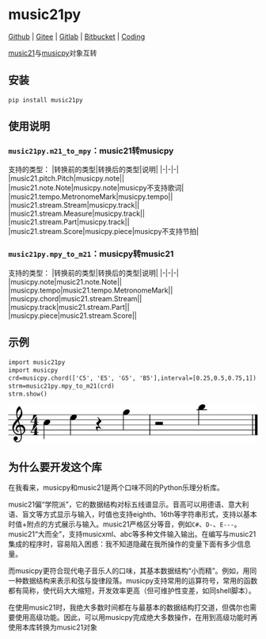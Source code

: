 # music21py
[Github](https://github.com/oxygen-dioxide/music21py) | 
[Gitee](https://gitee.com/oxygendioxide/music21py) | 
[Gitlab](https://gitlab.com/oxygen-dioxide/music21py) | 
[Bitbucket](https://bitbucket.org/oxygendioxide/music21py) | 
[Coding](https://oxygen-dioxide.coding.net/public/1/music21py/git/files)


[music21](https://web.mit.edu/music21/doc/index.html)与[musicpy](https://github.com/Rainbow-Dreamer/musicpy)对象互转

## 安装
```
pip install music21py
```

## 使用说明
### `music21py.m21_to_mpy`：music21转musicpy
支持的类型：
|转换前的类型|转换后的类型|说明|
|-|-|-|
|music21.pitch.Pitch|musicpy.note||
|music21.note.Note|musicpy.note|musicpy不支持歌词|
|music21.tempo.MetronomeMark|musicpy.tempo||
|music21.stream.Stream|musicpy.track||
|music21.stream.Measure|musicpy.track||
|music21.stream.Part|musicpy.track||
|music21.stream.Score|musicpy.piece|musicpy不支持节拍|

### `music21py.mpy_to_m21`：musicpy转music21
支持的类型：
|转换前的类型|转换后的类型|说明|
|-|-|-|
|musicpy.note|music21.note.Note||
|musicpy.tempo|music21.tempo.MetronomeMark||
|musicpy.chord|music21.stream.Stream||
|musicpy.track|music21.stream.Part||
|musicpy.piece|music21.stream.Score||

## 示例
```
import music21py
import musicpy
crd=musicpy.chord(['C5', 'E5', 'G5', 'B5'],interval=[0.25,0.5,0.75,1])
strm=music21py.mpy_to_m21(crd)
strm.show()
```
![](res/2021-09-24-13-06-26.jpg)

## 为什么要开发这个库
在我看来，musicpy和music21是两个口味不同的Python乐理分析库。

music21偏“学院派”，它的数据结构对标五线谱显示。音高可以用德语、意大利语、盲文等方式显示与输入，时值也支持eighth、16th等字符串形式，支持以基本时值+附点的方式展示与输入。music21严格区分等音，例如`C#`、`D-`、`E---`。music21“大而全”，支持musicxml、abc等多种文件输入输出。在编写与music21集成的程序时，容易陷入困惑：我不知道隐藏在我所操作的变量下面有多少信息量。

而musicpy更符合现代电子音乐人的口味，其基本数据结构“小而精”。例如，用同一种数据结构来表示和弦与旋律段落。musicpy支持常用的运算符号，常用的函数都有简称，使代码大大缩短，开发效率更高（但可维护性变差，如同shell脚本）。

在使用music21时，我绝大多数时间都在与最基本的数据结构打交道，但偶尔也需要使用高级功能。因此，可以用musicpy完成绝大多数操作，在用到高级功能时再使用本库转换为music21对象